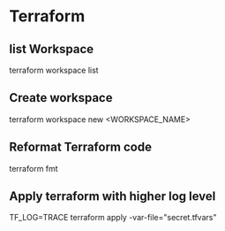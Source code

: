 # Terraform 

## list Workspace 
terraform workspace list 

## Create workspace 
terraform workspace new <WORKSPACE_NAME>

## Reformat Terraform code 
terraform fmt


## Apply terraform with higher log level
TF_LOG=TRACE terraform apply -var-file="secret.tfvars"
